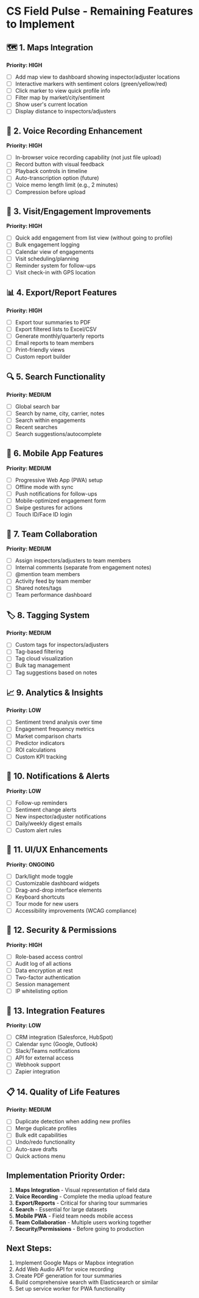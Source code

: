 # CS Field Pulse - Remaining Features to Implement

## 🗺️ 1. Maps Integration
**Priority: HIGH**
- [ ] Add map view to dashboard showing inspector/adjuster locations
- [ ] Interactive markers with sentiment colors (green/yellow/red)
- [ ] Click marker to view quick profile info
- [ ] Filter map by market/city/sentiment
- [ ] Show user's current location
- [ ] Display distance to inspectors/adjusters

## 🎤 2. Voice Recording Enhancement
**Priority: HIGH**
- [ ] In-browser voice recording capability (not just file upload)
- [ ] Record button with visual feedback
- [ ] Playback controls in timeline
- [ ] Auto-transcription option (future)
- [ ] Voice memo length limit (e.g., 2 minutes)
- [ ] Compression before upload

## 📅 3. Visit/Engagement Improvements
**Priority: HIGH**
- [ ] Quick add engagement from list view (without going to profile)
- [ ] Bulk engagement logging
- [ ] Calendar view of engagements
- [ ] Visit scheduling/planning
- [ ] Reminder system for follow-ups
- [ ] Visit check-in with GPS location

## 📊 4. Export/Report Features
**Priority: HIGH**
- [ ] Export tour summaries to PDF
- [ ] Export filtered lists to Excel/CSV
- [ ] Generate monthly/quarterly reports
- [ ] Email reports to team members
- [ ] Print-friendly views
- [ ] Custom report builder

## 🔍 5. Search Functionality
**Priority: MEDIUM**
- [ ] Global search bar
- [ ] Search by name, city, carrier, notes
- [ ] Search within engagements
- [ ] Recent searches
- [ ] Search suggestions/autocomplete

## 📱 6. Mobile App Features
**Priority: MEDIUM**
- [ ] Progressive Web App (PWA) setup
- [ ] Offline mode with sync
- [ ] Push notifications for follow-ups
- [ ] Mobile-optimized engagement form
- [ ] Swipe gestures for actions
- [ ] Touch ID/Face ID login

## 👥 7. Team Collaboration
**Priority: MEDIUM**
- [ ] Assign inspectors/adjusters to team members
- [ ] Internal comments (separate from engagement notes)
- [ ] @mention team members
- [ ] Activity feed by team member
- [ ] Shared notes/tags
- [ ] Team performance dashboard

## 🏷️ 8. Tagging System
**Priority: MEDIUM**
- [ ] Custom tags for inspectors/adjusters
- [ ] Tag-based filtering
- [ ] Tag cloud visualization
- [ ] Bulk tag management
- [ ] Tag suggestions based on notes

## 📈 9. Analytics & Insights
**Priority: LOW**
- [ ] Sentiment trend analysis over time
- [ ] Engagement frequency metrics
- [ ] Market comparison charts
- [ ] Predictor indicators
- [ ] ROI calculations
- [ ] Custom KPI tracking

## 🔔 10. Notifications & Alerts
**Priority: LOW**
- [ ] Follow-up reminders
- [ ] Sentiment change alerts
- [ ] New inspector/adjuster notifications
- [ ] Daily/weekly digest emails
- [ ] Custom alert rules

## 🎨 11. UI/UX Enhancements
**Priority: ONGOING**
- [ ] Dark/light mode toggle
- [ ] Customizable dashboard widgets
- [ ] Drag-and-drop interface elements
- [ ] Keyboard shortcuts
- [ ] Tour mode for new users
- [ ] Accessibility improvements (WCAG compliance)

## 🔐 12. Security & Permissions
**Priority: HIGH**
- [ ] Role-based access control
- [ ] Audit log of all actions
- [ ] Data encryption at rest
- [ ] Two-factor authentication
- [ ] Session management
- [ ] IP whitelisting option

## 🔄 13. Integration Features
**Priority: LOW**
- [ ] CRM integration (Salesforce, HubSpot)
- [ ] Calendar sync (Google, Outlook)
- [ ] Slack/Teams notifications
- [ ] API for external access
- [ ] Webhook support
- [ ] Zapier integration

## 📋 14. Quality of Life Features
**Priority: MEDIUM**
- [ ] Duplicate detection when adding new profiles
- [ ] Merge duplicate profiles
- [ ] Bulk edit capabilities
- [ ] Undo/redo functionality
- [ ] Auto-save drafts
- [ ] Quick actions menu

## Implementation Priority Order:
1. **Maps Integration** - Visual representation of field data
2. **Voice Recording** - Complete the media upload feature
3. **Export/Reports** - Critical for sharing tour summaries
4. **Search** - Essential for large datasets
5. **Mobile PWA** - Field team needs mobile access
6. **Team Collaboration** - Multiple users working together
7. **Security/Permissions** - Before going to production

## Next Steps:
1. Implement Google Maps or Mapbox integration
2. Add Web Audio API for voice recording
3. Create PDF generation for tour summaries
4. Build comprehensive search with Elasticsearch or similar
5. Set up service worker for PWA functionality